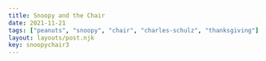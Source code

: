 ```yaml
---
title: Snoopy and the Chair
date: 2021-11-21
tags: ["peanuts", "snoopy", "chair", "charles-schulz", "thanksgiving"]
layout: layouts/post.njk
key: snoopychair3
---
```


